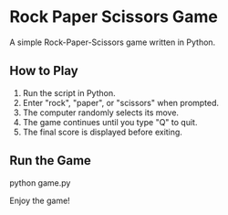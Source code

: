 # Rock Paper Scissors Game

A simple Rock-Paper-Scissors game written in Python.

## How to Play
1. Run the script in Python.
2. Enter "rock", "paper", or "scissors" when prompted.
3. The computer randomly selects its move.
4. The game continues until you type "Q" to quit.
5. The final score is displayed before exiting.

## Run the Game

python game.py


Enjoy the game!

